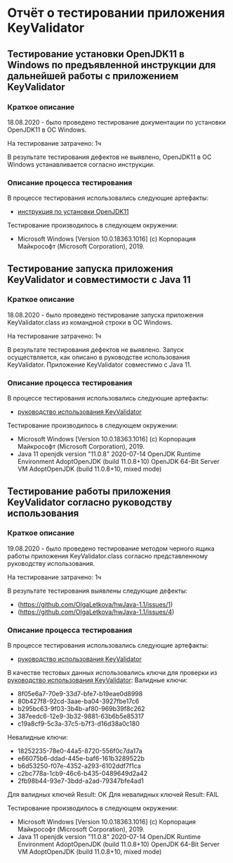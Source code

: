 # Отчёт о тестировании приложения KeyValidator

## Тестирование установки OpenJDK11 в Windows по предъявленной инструкции для дальнейшей работы с приложением KeyValidator
  
### Краткое описание

18.08.2020 - было проведено тестирование документации по установки OpenJDK11 в ОС Windows.

На тестирование затрачено: 1ч

В результате тестирования дефектов не выявлено, OpenJDK11 в ОС Windows устанавливается согласно инструкции.

### Описание процесса тестирования

В процессе тестирования использовались следующие артефакты:
* [инструкция по установки OpenJDK11](https://github.com/netology-code/javaqa-homeworks/blob/master/intro/openjdk11-manual.md)

Тестирование производилось в следующем окружении:
* Microsoft Windows [Version 10.0.18363.1016]
(c) Корпорация Майкрософт (Microsoft Corporation), 2019.

## Тестирование запуска приложения KeyValidator и совместимости с Java 11

### Краткое описание

18.08.2020 - было проведено тестирование запуска приложения KeyValidator.class из командной строки в ОС Windows.

На тестирование затрачено: 1ч

В результате тестирования дефектов не выявлено. Запуск осуществляется, как описано в руководстве использования KeyValidator. Приложение KeyValidator совместимо с Java 11.

### Описание процесса тестирования

В процессе тестирования использовались следующие артефакты:
* [руководство использования KeyValidator](https://github.com/netology-code/javaqa-homeworks/blob/master/intro/user-manual.md)

Тестирование производилось в следующем окружении:
* Microsoft Windows [Version 10.0.18363.1016]
(c) Корпорация Майкрософт (Microsoft Corporation), 2019.
* Java 11
openjdk version "11.0.8" 2020-07-14
OpenJDK Runtime Environment AdoptOpenJDK (build 11.0.8+10)
OpenJDK 64-Bit Server VM AdoptOpenJDK (build 11.0.8+10, mixed mode)


## Тестирование работы приложения KeyValidator согласно руководству использования

### Краткое описание

19.08.2020 - было проведено тестирование методом черного ящика работы приложения KeyValidator.class согласно представленному руководству использования.

На тестирование затрачено: 1ч

В результате тестирования выявлены следующие дефекты:
* (https://github.com/OlgaLetkova/hwJava-1.1/issues/1)
* (https://github.com/OlgaLetkova/hwJava-1.1/issues/4)

### Описание процесса тестирования

В процессе тестирования использовались следующие артефакты:
* [руководство использования KeyValidator](https://github.com/netology-code/javaqa-homeworks/blob/master/intro/user-manual.md)

В качестве тестовых данных использовались ключи для проверки из [руководство использования KeyValidator](https://github.com/netology-code/javaqa-homeworks/blob/master/intro/user-manual.md):
Валидные ключи:
* 8f05e6a7-70e9-33d7-bfe7-b19eae0d8998
* 80b427f8-92cd-3aae-ba04-3927fbe17c6
* b295bc63-9f03-3b4b-af80-969b39f8c262
* 387eedc6-12e9-3b32-9881-63b6b5e85317
* c19a8cf9-5c3a-37c5-b7f3-d16d38a0c180

Невалидные ключи:
* 18252235-78e0-44a5-8720-556f0c7da17a
* e66075b6-ddad-445e-baf6-161b3289522b
* b6d53250-f07e-4352-a293-6102ddf7f1ca
* c2bc778a-1cb9-46c6-b435-0489649d2a42
* 2fb98b44-93e7-3bdd-a2ad-79347bfe4ad1

Для валидных ключей Result: OK
Для невалидных ключей Result: FAIL

Тестирование производилось в следующем окружении:

* Microsoft Windows [Version 10.0.18363.1016]
(c) Корпорация Майкрософт (Microsoft Corporation), 2019.
* Java 11
openjdk version "11.0.8" 2020-07-14
OpenJDK Runtime Environment AdoptOpenJDK (build 11.0.8+10)
OpenJDK 64-Bit Server VM AdoptOpenJDK (build 11.0.8+10, mixed mode)
